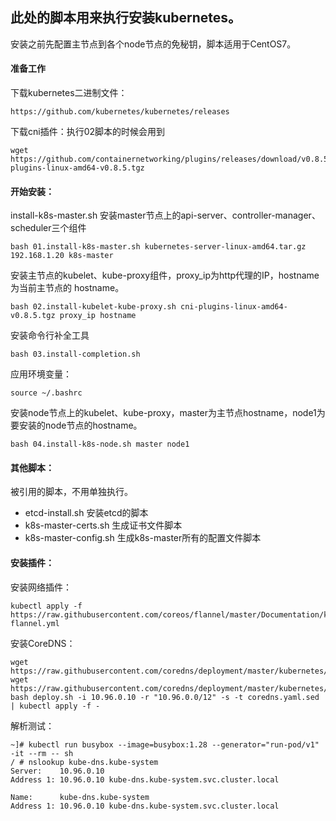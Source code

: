 ## 此处的脚本用来执行安装kubernetes。

安装之前先配置主节点到各个node节点的免秘钥，脚本适用于CentOS7。
#### 准备工作
下载kubernetes二进制文件：
```console
https://github.com/kubernetes/kubernetes/releases
```
下载cni插件：执行02脚本的时候会用到
```console
wget https://github.com/containernetworking/plugins/releases/download/v0.8.5/cni-plugins-linux-amd64-v0.8.5.tgz
```
#### 开始安装：
install-k8s-master.sh 安装master节点上的api-server、controller-manager、scheduler三个组件
```console
bash 01.install-k8s-master.sh kubernetes-server-linux-amd64.tar.gz 192.168.1.20 k8s-master
```
安装主节点的kubelet、kube-proxy组件，proxy_ip为http代理的IP，hostname为当前主节点的 hostname。
```console
bash 02.install-kubelet-kube-proxy.sh cni-plugins-linux-amd64-v0.8.5.tgz proxy_ip hostname
```
安装命令行补全工具
```console
bash 03.install-completion.sh
```
应用环境变量：
```console
source ~/.bashrc
```
安装node节点上的kubelet、kube-proxy，master为主节点hostname，node1为要安装的node节点的hostname。
```console
bash 04.install-k8s-node.sh master node1
```
#### 其他脚本：
被引用的脚本，不用单独执行。
+ etcd-install.sh 安装etcd的脚本
+ k8s-master-certs.sh 生成证书文件脚本
+ k8s-master-config.sh 生成k8s-master所有的配置文件脚本

#### 安装插件：
安装网络插件：
```console
kubectl apply -f https://raw.githubusercontent.com/coreos/flannel/master/Documentation/kube-flannel.yml
```

安装CoreDNS：
```console
wget https://raw.githubusercontent.com/coredns/deployment/master/kubernetes/coredns.yaml.sed 
wget https://raw.githubusercontent.com/coredns/deployment/master/kubernetes/deploy.sh
bash deploy.sh -i 10.96.0.10 -r "10.96.0.0/12" -s -t coredns.yaml.sed | kubectl apply -f -
```

解析测试：
```console
~]# kubectl run busybox --image=busybox:1.28 --generator="run-pod/v1" -it --rm -- sh
/ # nslookup kube-dns.kube-system
Server:    10.96.0.10
Address 1: 10.96.0.10 kube-dns.kube-system.svc.cluster.local
 
Name:      kube-dns.kube-system
Address 1: 10.96.0.10 kube-dns.kube-system.svc.cluster.local
```
